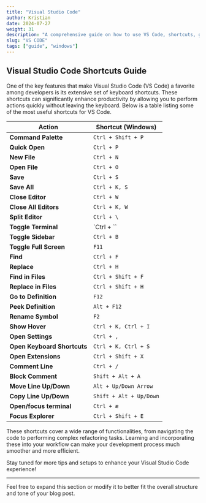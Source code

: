 ```yaml
---
title: "Visual Studio Code"
author: Kristian
date: 2024-07-27
weight: 31
description: "A comprehensive guide on how to use VS Code, shortcuts, good setup and more"
slug: "VS CODE"
tags: ["guide", "windows"]
---
```


## Visual Studio Code Shortcuts Guide

One of the key features that make Visual Studio Code (VS Code) a favorite among developers is its extensive set of keyboard shortcuts. These shortcuts can significantly enhance productivity by allowing you to perform actions quickly without leaving the keyboard. Below is a table listing some of the most useful shortcuts for VS Code.

| Action                          | Shortcut (Windows)        |
|---------------------------------|---------------------------|
| **Command Palette**             | `Ctrl + Shift + P`        |
| **Quick Open**                  | `Ctrl + P`                |
| **New File**                    | `Ctrl + N`                |
| **Open File**                   | `Ctrl + O`                |
| **Save**                        | `Ctrl + S`                |
| **Save All**                    | `Ctrl + K, S`             |
| **Close Editor**                | `Ctrl + W`                |
| **Close All Editors**           | `Ctrl + K, W`             |
| **Split Editor**                | `Ctrl + \`                |
| **Toggle Terminal**             | `Ctrl + \``               |
| **Toggle Sidebar**              | `Ctrl + B`                |
| **Toggle Full Screen**          | `F11`                     |
| **Find**                        | `Ctrl + F`                |
| **Replace**                     | `Ctrl + H`                |
| **Find in Files**               | `Ctrl + Shift + F`        |
| **Replace in Files**            | `Ctrl + Shift + H`        |
| **Go to Definition**            | `F12`                     |
| **Peek Definition**             | `Alt + F12`               |
| **Rename Symbol**               | `F2`                      |
| **Show Hover**                  | `Ctrl + K, Ctrl + I`      |
| **Open Settings**               | `Ctrl + ,`                |
| **Open Keyboard Shortcuts**     | `Ctrl + K, Ctrl + S`      |
| **Open Extensions**             | `Ctrl + Shift + X`        |
| **Comment Line**                | `Ctrl + /`                |
| **Block Comment**               | `Shift + Alt + A`         |
| **Move Line Up/Down**           | `Alt + Up/Down Arrow`     |
| **Copy Line Up/Down**           | `Shift + Alt + Up/Down`   |
| **Open/focus terminal**         | `Ctrl + æ`                |
| **Focus Explorer**              | `Ctrl + Shift + E`        |

These shortcuts cover a wide range of functionalities, from navigating the code to performing complex refactoring tasks. Learning and incorporating these into your workflow can make your development process much smoother and more efficient.

Stay tuned for more tips and setups to enhance your Visual Studio Code experience!

---

Feel free to expand this section or modify it to better fit the overall structure and tone of your blog post.